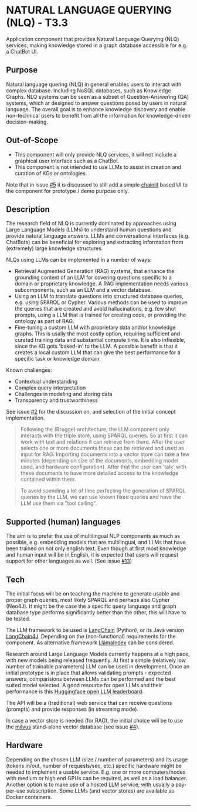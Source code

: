 # NATURAL LANGUAGE QUERYING (NLQ) - T3.3
Application component that provides Natural Language Querying (NLQ) services, making knowledge stored in a graph database accessible for e.g. a ChatBot UI.

## Purpose
Natural language quering (NLQ) in general enables users to interact with complex database. Including NoSQL databases, such as Knowledge Graphs. NLQ systems can be seen as a subset of Question-Answering (QA) systems, which ar designed to answer questions posed by users in natural language. The overall goal is to enhance knowledge discovery and enable non-technical users to benefit from all the information for knowledge-driven decision-making.

## Out-of-Scope
- This component will only provide NLQ services, it will not include a graphical user interface such as a ChatBot.
- This component is not intended to use LLMs to assist in creation and curation of KGs or ontologies.

Note that in issue [#5][i5] it is discussed to still add a simple [chainlit](https://chainlit.io) based UI to the component for prototype / demo purpose only.

## Description
The research field of NLQ is currently dominated by approaches using Large Language Models (LLMs) to understand human questions and provide natural language answers. LLMs and conversational interfaces (e.g. ChatBots) can be beneficial for exploring and extracting information from (extremely) large knowledge structures.

NLQs using LLMs can be implemented in a number of ways:
- Retrieval Augmented Generation (RAG) systems, that enhance the grounding context of an LLM for covering questions specific to a domain or proprietary knowledge. A RAG implementation needs various subcomponents, such as an LLM and a vector database.
- Using an LLM to translate questions into structured database queries, e.g. using SPARQL or Cypher. Various methods can be used to improve the queries that are created and avoid hallucinations, e.g. few shot prompts, using a LLM that is trained for creating code, or providing the ontology as part of RAG.
- Fine-tuning a custom LLM with proprietary data and/or knowledge graphs. This is usally the most costly option, requiring sufficient and curated training data and substantial compute time. It is also inflexible, since the KG gets 'baked-in' to the LLM. A possible benefit is that it creates a local custom LLM that can give the best performance for a specific task or knowledge domain.

Known challenges:
- Contextual understanding
- Complex query interpretation
- Challenges in modeling and storing data
- Transparency and trustworthiness

See issue [#2][i2] for the discussion on, and selection of the initial concept implementation.

> Following the (Brugge) architecture, the LLM component only interacts with the triple store, using SPARQL queries. So at first it can work with text and relations it can retrieve from there. After the user selects one or more documents these can be retrieved and used as input for RAG. Importing documents into a vector store can take a few minutes (depending on size of the documents, embedding model used, and hardware configuration). After that the user can 'talk' with these documents to have more detailed access to the knowledge contained within them.

> To avoid spending a lot of time perfecting the generation of SPARQL queries by the LLM, we can use known fixed queries and have the LLM use them via "tool calling".

## Supported (human) languages
The aim is to prefer the use of multilingual NLP components as much as possible, e.g. embedding models that are multilingual, and LLMs that have been trained on not only english text. Even though at first most knowledge and human input will be in English, it is expected that users will request support for other languages as well. (See issue [#13][i13])

## Tech
The initial focus will be on teaching the machine to generate usable and proper graph queries, most likely SPARQL and perhaps also Cypher (Neo4J). It might be the case the a specific query language and graph database type performs significantly better than the other, this will have to be tested.

The LLM framework to be used is [LangChain](https://www.langchain.com) (Python), or its Java version [LangChain4J](https://docs.langchain4j.dev). Depending on the (non-functional) requirements for the component. As alternative framework [LlamaIndex](https://www.llamaindex.ai) can be considered.

Research around Large Language Models currently happens at a high pace, with new models being released frequently. At first a simple (relatively low number of trainable parameters) LLM can be used in development. Once an initial prototype is in place that allows validating prompts - expected answers, comparisions between LLMs can be performed and the best suited model selected. A good resource for open LLMs and their performance is this [Huggingface open LLM leaderboard](https://huggingface.co/spaces/HuggingFaceH4/open_llm_leaderboard). 

The API will be a (traditional) web service that can receive questions (prompts) and provide responses (in streaming mode).

In case a vector store is needed (for RAG), the initial choice will be to use the [milvus](https://milvus.io) stand-alone vector database (see issue [#4][i4]).

## Hardware
Depending on the chosen LLM (size / number of parameters) and its usage (tokens in/out, number of requests/sec, etc.) specific hardware might be needed to implement a usable service. E.g. one or more computers/nodes with medium or high end GPUs can be required, as well as a load balancer. Another option is to make use of a hosted LLM service, with usually a pay-per-use subscription. Some LLMs (and vector stores) are available as Docker containers.

---

[i2]: https://github.com/soilwise-he/natural-language-querying/issues/2
[i4]: https://github.com/soilwise-he/natural-language-querying/issues/4
[i5]: https://github.com/soilwise-he/natural-language-querying/issues/5
[i13]: https://github.com/soilwise-he/natural-language-querying/issues/13
